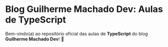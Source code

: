 # Blog Guilherme Machado Dev: Aulas de TypeScript

Bem-vindo(a) ao repositório oficial das aulas de **TypeScript** do blog **Guilherme Machado Dev**! 🚀
